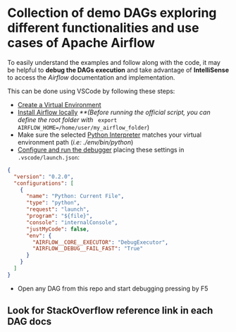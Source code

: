 # Collection of demo DAGs exploring different functionalities and use cases of Apache Airflow

To easily understand the examples and follow along with the code,
it may be helpful to **debug the DAGs execution** and take advantage of **IntelliSense** to access the _Airflow_ documentation and implementation.

This can be done using VSCode by following these steps:

- [Create a Virtual Environment](https://docs.python.org/3/library/venv.html#module-venv)
- [Install Airflow locally](https://airflow.apache.org/docs/apache-airflow/stable/installation.html#installation-script)
  _\*\*(Before running the official script, you can define the root folder with_ ` export AIRFLOW_HOME=/home/user/my_airflow_folder`)
- Make sure the selected [Python Interpreter](https://code.visualstudio.com/docs/python/python-tutorial#_select-a-python-interpreter) matches your virtual environment path (_i.e: ./env/bin/python_)
- [Configure and run the debugger](https://code.visualstudio.com/docs/python/debugging) placing these settings in `.vscode/launch.json`:

```json
{
  "version": "0.2.0",
  "configurations": [
    {
      "name": "Python: Current File",
      "type": "python",
      "request": "launch",
      "program": "${file}",
      "console": "internalConsole",
      "justMyCode": false,
      "env": {
        "AIRFLOW__CORE__EXECUTOR": "DebugExecutor",
        "AIRFLOW__DEBUG__FAIL_FAST": "True"
      }
    }
  ]
}
```

- Open any DAG from this repo and start debugging pressing by F5

## Look for StackOverflow reference link in each DAG docs
